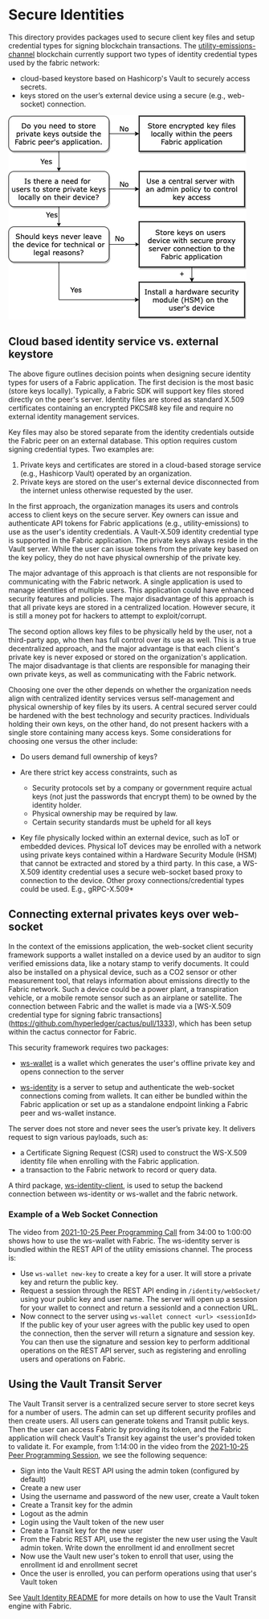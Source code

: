 # Secure Identities
This directory provides packages used to secure client key files and setup credential types for signing blockchain transactions. The [utility-emissions-channel](../utility-emissions-channel) blockchain currently support two types of identity credential types used by the fabric network:
* cloud-based keystore based on Hashicorp's Vault to securely access secrets.
* keys stored on the user’s external device using a secure (e.g., web-socket) connection.


![Fabric keystore decision tree](decision-tree.png "Where to store fabric private keys?")

## Cloud based identity service vs. external keystore

The above figure outlines decision points when designing secure identity types for users of a Fabric application. The first decision is the most basic (store keys locally). Typically, a Fabric SDK will support key files stored directly on the peer's server. Identity files are stored as standard X.509 certificates containing an encrypted PKCS#8 key file and require no external identity management services.

Key files may also be stored separate from the identity credentials outside the Fabric peer on an external database. This option requires custom signing credential types. Two examples are:
1. Private keys and certificates are stored in a cloud-based storage service (e.g., Hashicorp Vault) operated by an organization.
2. Private keys are stored on the user's external device disconnected from the internet unless otherwise requested by the user.

In the first approach, the organization manages its users and controls access to client keys on the secure server. Key owners can issue and authenticate API tokens for Fabric applications (e.g., utility-emissions) to use as the user's identity credentials.  A Vault-X.509 identity credential type is supported in the Fabric application.  The private keys always reside in the Vault server.  While the user can issue tokens from the private key based on the key policy, they do not have physical ownership of the private key.

The major advantage of this approach is that clients are not responsible for communicating with the Fabric network. A single application is used to manage identities of multiple users.  This application could have enhanced security features and policies.  The major disadvantage of this approach is that all private keys are stored in a centralized location.  However secure, it is still a money pot for hackers to attempt to exploit/corrupt.

The second option allows key files to be physically held by the user, not a third-party app, who then has full control over its use as well.  This is a true decentralized approach, and the major advantage is that each client's private key is never exposed or stored on the organization's application.  The major disadvantage is that clients are responsible for managing their own private keys, as well as communicating with the Fabric network.  

Choosing one over the other depends on whether the organization needs align with centralized identity services versus self-management and physical ownership of key files by its users.  A central secured server could be hardened with the best technology and security practices.  Individuals holding their own keys, on the other hand, do not present hackers with a single store containing many access keys. Some considerations for choosing one versus the other include:

- Do users demand full ownership of keys?

- Are there strict key access constraints, such as

    * Security protocols set by a company or government require actual keys (not just the passwords that encrypt them) to be owned by the identity holder.
    * Physical ownership may be required by law.
    * Certain security standards must be upheld for all keys

- Key file physically locked within an external device, such as IoT or embedded devices.  Physical IoT devices may be enrolled with a network using private keys contained within a Hardware Security Module (HSM) that cannot be extracted and stored by a third party.  In this case, a WS-X.509 identity credential uses a secure web-socket based proxy to connection to the device.  Other proxy connections/credential types could be used. E.g., gRPC-X.509*


## Connecting external privates keys over web-socket

In the context of the emissions application, the web-socket client security framework supports a wallet installed on a device used by an auditor to sign verified emissions data, like a notary stamp to verify documents.  It could also be installed on a physical device, such as a CO2 sensor or other measurement tool, that relays information about emissions directly to the Fabric network.  Such a device could be a power plant, a transpiration vehicle, or a mobile remote sensor such as an airplane or satellite.  The connection between Fabric and the wallet is made via a [WS-X.509 credential type for signing fabric transactions] (https://github.com/hyperledger/cactus/pull/1333), which has been setup within the cactus connector for Fabric. 

This security framework requires two packages:

* [ws-wallet](./ws-wallet/README.md) is a wallet which generates the user's offline private key and opens connection to the server

* [ws-identity](./ws-identity/README.MD) is a server to setup and authenticate the web-socket connections coming from wallets.  It can either be bundled within the Fabric application or set up as a standalone endpoint linking a Fabric peer and ws-wallet instance.

The server does not store and never sees the user’s private key. It delivers request to sign various payloads, such as:

- a Certificate Signing Request (CSR) used to construct the WS-X.509 identity file when enrolling with the Fabric application. 
- a transaction to the Fabric network to record or query data.

A third package, [ws-identity-client](./ws-identity-client/README.md), is used to setup the backend connection between ws-identity or ws-wallet and the fabric network.

### Example of a Web Socket Connection

The video from [2021-10-25 Peer Programming Call](https://wiki.hyperledger.org/display/CASIG/2021-10-25+Peer+Programming+Call) from 34:00 to 1:00:00 shows how to use the ws-wallet with Fabric.  The ws-identity server is bundled within the REST API of the utility emissions channel.  The process is:

- Use `ws-wallet new-key` to create a key for a user.  It will store a private key and return the public key.
- Request a session through the REST API ending in `/identity/webSocket/` using your public key and user name.  The server will open up a session for your wallet to connect and return a sessionId and a connection URL.
- Now connect to the server using `ws-wallet connect <url> <sessionId>`  If the public key of your user agrees with the public key used to open the connection, then the server will return a signature and session key.  You can then use the signature and session key to perform additional operations on the REST API server, such as registering and enrolling users and operations on Fabric.

## Using the Vault Transit Server

The Vault Transit server is a centralized secure server to store secret keys for a number of users.  The admin can set up different security profiles and then create users.  All users can generate tokens and Transit public keys.  Then the user can access Fabric by providing its token, and the Fabric application will check Vault's Transit key against the user's provided token to validate it.
For example, from 1:14:00 in the video from the [2021-10-25 Peer Programming Session](https://wiki.hyperledger.org/display/CASIG/2021-10-25+Peer+Programming+Call), we see the following sequence:

- Sign into the Vault REST API using the admin token (configured by default)
- Create a new user
- Using the username and password of the new user, create a Vault token
- Create a Transit key for the admin
- Logout as the admin
- Login using the Vault token of the new user
- Create a Transit key for the new user
- From the Fabric REST API, use the register the new user using the Vault admin token.  Write down the enrollment id and enrollment secret
- Now use the Vault new user's token to enroll that user, using the enrollment id and enrollment secret
- Once the user is enrolled, you can perform operations using that user's Vault token

See [Vault Identity README](vault-identity/README.md) for more details on how to use the Vault Transit engine with Fabric.